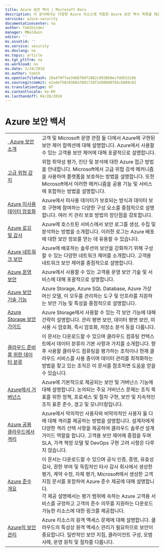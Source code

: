 ```yaml
---
title: Azure 보안 백서 | Microsoft Docs
description: 이 문서에서는 다양한 Azure 리소스에 적합한 Azure 보안 백서 목록을 제공합니다.
services: azure-security
documentationcenter: na
author: TomShinder
manager: MBaldwin
editor: ''
ms.assetid: ''
ms.service: security
ms.devlang: na
ms.topic: article
ms.tgt_pltfrm: na
ms.workload: na
ms.date: 3/19/2018
ms.author: tomsh
ms.openlocfilehash: 29a479ffee3488768f1882c0938b0ecfdd55218b
ms.sourcegitcommit: e2adef58c03b0a780173df2d988907b5cb809c82
ms.translationtype: HT
ms.contentlocale: ko-KR
ms.lasthandoff: 04/28/2018
---
```

# <a name="azure-security-white-papers"></a>Azure 보안 백서
| | |
|-|-|
|[&nbsp;&nbsp;Azure&nbsp;보안 소개](azure-security.md)|고객 및 Microsoft 운영 관점 둘 다에서 Azure에 구현된 보안 제어 컬렉션에 대해 설명합니다. Azure에서 사용할 수 있는 고객용 보안 제어에 대해 포괄적으로 설명합니다.|
|[고급 위협 감지](azure-threat-detection.md)|위협 취약성 평가, 진단 및 분석에 대한 Azure 접근 방법을 안내합니다. Microsoft에서 고급 위협 검색 메커니즘을 사용하여 플랫폼을 보호하는 방법을 설명합니다. 또한 Microsoft에서 이러한 메커니즘을 공용 기능 및 서비스에 포함하는 방법을 설명합니다.|
|[Azure 미사용 데이터 암호화](azure-security-encryption-atrest.md)|Azure에서 미사용 데이터가 보호되는 방식과 데이터 보호 구현에 참여하는 다양한 구성 요소를 중점적으로 설명합니다. 여러 키 관리 보호 방법의 장단점을 검토합니다.|
|[Azure 로깅 및 감사](azure-log-audit.md)|Azure에 호스트된 서비스에서 보안 로그를 생성, 수집 및 분석하는 방법을 소개합니다. 이러한 로그는 Azure 배포에 대한 보안 정보를 얻는 데 유용할 수 있습니다. |
|[Azure 네트워크 보안](azure-network-security.md)|Azure에 배포하는 솔루션의 보안을 강화하기 위해 구성할 수 있는 다양한 네트워크 제어를 소개합니다. 고객용 네트워크 보안 제어를 중점적으로 설명합니다.|
|[Azure 운영 보안](azure-operational-security.md)|Azure에서 사용할 수 있는 고객용 운영 보안 기술 및 서비스에 대해 포괄적으로 설명합니다.|
|[Azure 보안 기술 기능](azure-security-technical-capabilities.md)|Azure Storage, Azure SQL Database, Azure 가상 머신 모델, 이 모두를 관리하는 도구 및 인프라를 지원하는 보안 기능 및 특성을 중점적으로 설명합니다.|
|[Azure Storage 보안 가이드](https://docs.microsoft.com/azure/storage/common/storage-security-guide?toc=%2fazure%2fsecurity%2ftoc.json) |Azure Storage에서 사용할 수 있는 각 보안 기능에 대해 간략히 설명합니다. 관리 평면 보안, 데이터 평면 보안, 미사용 시 암호화, 즉시 암호화, 저장소 분석 등을 다룹니다.|
|[클라우드 준비를 위한 데이터 분류](https://gallery.technet.microsoft.com/Data-Classification-for-51252f03) |이 문서는 다운로드할 수 있으며 클라우드 컴퓨팅 컨텍스트에서 데이터 분류의 기본 사항과 가치를 소개합니다. 향후 사용할 클라우드 컴퓨팅을 평가하는 조직이나 현재 클라우드 서비스를 사용 중이며 데이터 관리를 최적화하는 방법을 찾고 있는 조직은 이 문서를 참조하면 도움을 얻을 수 있습니다.|
|[Azure에서 거버넌스](governance-in-azure.md)|Azure에 기본적으로 제공되는 보안 및 거버넌스 기능에 대해 설명합니다. 논의되는 주요 거버넌스 문제는 조직 목표를 위한 정책, 프로세스 및 절차 구현, 보안 및 지속적인 조직 표준 준수, 경고 및 모니터링입니다.
|[Azure 공용 클라우드에서 격리](azure-isolation.md)|Azure에서 악의적인 사용자와 비악의적인 사용자 둘 다에 대해 격리를 제공하는 방법을 설명합니다. 설계자에게 다양한 격리 선택 사항을 제공하여 클라우드 솔루션 설계 가이드 역할을 합니다. 고객용 보안 제어에 중점을 두며 SLA, 가격 책정 모델 및 DevOps 구현 고려 사항은 다루지 않습니다.|
|[Azure 준수 개요](https://gallery.technet.microsoft.com/Overview-of-Azure-c1be3942)|이 문서는 다운로드할 수 있으며 공식 인증, 증명, 유효성 검사, 권한 부여 및 독립적인 타사 감사 회사에서 생성한 평가, 계약 수정, 자체 평가, Microsoft에서 생성한 고객 지침 문서를 포함하여 Azure 준수 제공에 대해 설명합니다. <br/> 각 제공 설명에서는 평가 범위에 속하는 Azure 고객용 서비스를 규정하고 고객의 준수 의무를 지원하는 다운로드 가능한 리소스에 대한 링크를 제공합니다.|
|[Azure의 보안 관리](azure-security-management.md)|Azure 리소스의 원격 액세스 문제에 대해 설명합니다. 클라우드의 특성상 원격 액세스 관리가 필요하므로 보안이 중요합니다. 일반적인 보안 지침, 클라이언트 구성, 모범 사례, 운영 원칙 및 절차를 다룹니다. |


